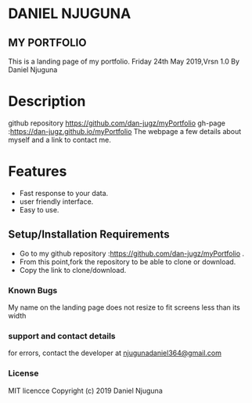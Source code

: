 # DANIEL NJUGUNA 
## MY PORTFOLIO 
This is a landing page of my portfolio.  Friday 24th May 2019,Vrsn 1.0
By Daniel Njuguna
# Description
github repository https://github.com/dan-jugz/myPortfolio gh-page :https://dan-jugz.github.io/myPortfolio 
The webpage a few details about myself and a link to contact me.
# Features
* Fast response to your data.
* user friendly interface.
* Easy to use.
## Setup/Installation Requirements
* Go to my github repository :https://github.com/dan-jugz/myPortfolio .
* From this point,fork the repository to be able to clone or download.
* Copy the link to clone/download. 

### Known Bugs
My name on the landing page does not resize to fit screens less than its width
### support and contact details
for errors, contact the developer at njugunadaniel364@gmail.com
### License
MIT licencce Copyright (c) 2019 Daniel Njuguna